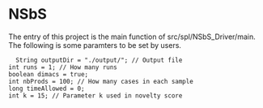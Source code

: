 # NSbS
 The entry of this project is the main function of src/spl/NSbS_Driver/main.
  	The following is some paramters to be set by users.

	  String outputDir = "./output/"; // Output file
  	int runs = 1; // How many runs
  	boolean dimacs = true;
  	int nbProds = 100; // How many cases in each sample
    long timeAllowed = 0; 
    int k = 15; // Parameter k used in novelty score 
      
